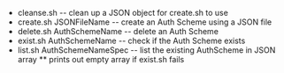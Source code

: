 * cleanse.sh -- clean up a JSON object for create.sh to use
* create.sh JSONFileName -- create an Auth Scheme using a JSON file
* delete.sh AuthSchemeName  -- delete an Auth Scheme
* exist.sh AuthSchemeName  -- check if the Auth Scheme exists
* list.sh AuthSchemeNameSpec -- list the existing AuthScheme in JSON array
** prints out empty array if exist.sh fails
